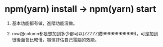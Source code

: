 # npm(yarn) install -> npm(yarn) start


1. 基本功能都有做，進階功能沒做。

2. row跟column都是想加到多少都可以(ZZZZZ或999999999999)，可是加到很後面會比較慢，審慎評估自己電腦的效能。
